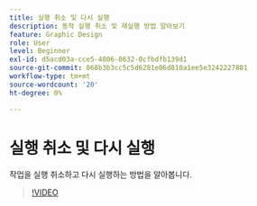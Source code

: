```yaml
---
title: 실행 취소 및 다시 실행
description: 동작 실행 취소 및 재실행 방법 알아보기
feature: Graphic Design
role: User
level: Beginner
exl-id: d5acd03a-cce5-4806-8632-0cfbdfb139d1
source-git-commit: 068b3b3cc5c5d6281e06d810a1ee5e3242227881
workflow-type: tm+mt
source-wordcount: '20'
ht-degree: 0%

---
```


# 실행 취소 및 다시 실행

작업을 실행 취소하고 다시 실행하는 방법을 알아봅니다.

>[!VIDEO](https://video.tv.adobe.com/v/3420216?quality=12&learn=on&hidetitle=true)
